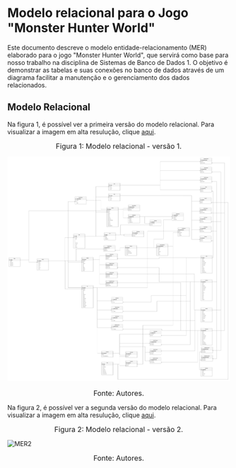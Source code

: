 
# Modelo relacional para o Jogo "Monster Hunter World"

Este documento descreve o modelo entidade-relacionamento (MER) elaborado para o jogo "Monster Hunter World", que servirá como base para nosso trabalho na disciplina de Sistemas de Banco de Dados 1. O objetivo é demonstrar as tabelas e suas conexões no banco de dados através de um diagrama facilitar a manutenção e  o gerenciamento dos dados relacionados.

## Modelo Relacional

Na figura 1, é possível ver a primeira versão do modelo relacional. Para visualizar a imagem em alta resulução, clique [aqui](https://github.com/SBD1/2023.2-Monster-Hunter-World/blob/main/docs/imagens/MER.png?raw=true).


<font size="3"><p style="text-align: center">Figura 1: Modelo relacional - versão 1.</p></font>

![MER](https://github.com/SBD1/2023.2-Monster-Hunter-World/blob/main/docs/imagens/MER.png?raw=true)

<font size="3"><p style="text-align: center">Fonte: Autores.</p></font>

Na figura 2, é possível ver a segunda versão do modelo relacional. Para visualizar a imagem em alta resulução, clique [aqui](#).

<font size="3"><p style="text-align: center">Figura 2: Modelo relacional - versão 2.</p></font>

![MER2](#)

<font size="3"><p style="text-align: center">Fonte: Autores.</p></font>
